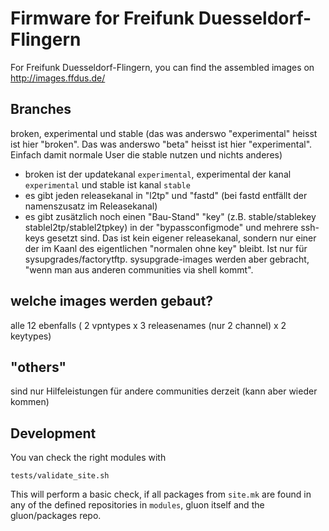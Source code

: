 # Firmware for Freifunk Duesseldorf-Flingern

For Freifunk Duesseldorf-Flingern, you can find the assembled images on http://images.ffdus.de/ 

## Branches
broken, experimental und stable (das was anderswo "experimental" heisst ist hier "broken". Das was anderswo "beta" heisst ist hier "experimental". Einfach damit normale User die stable nutzen und nichts anderes)

- broken ist der updatekanal `experimental`, experimental der kanal `experimental` und stable ist kanal `stable`
- es gibt jeden releasekanal in "l2tp" und "fastd" (bei fastd entfällt der namenszusatz im Releasekanal)
- es gibt zusätzlich noch einen "Bau-Stand" "key" (z.B. stable/stablekey stablel2tp/stablel2tpkey) in der "bypassconfigmode" und mehrere ssh-keys gesetzt sind. Das ist kein eigener releasekanal, sondern nur einer der im Kaanl des eigentlichen "normalen ohne key" bleibt. Ist nur für sysupgrades/factorytftp. sysupgrade-images werden aber gebracht, "wenn man aus anderen communities via shell kommt".

## welche images werden gebaut?
alle 12 ebenfalls ( 2 vpntypes x 3 releasenames (nur 2 channel) x 2 keytypes) 

## "others"
sind nur Hilfeleistungen für andere communities derzeit (kann aber wieder kommen)

## Development

You van check the right modules with

    tests/validate_site.sh

This will perform a basic check, if all packages from `site.mk` are found in any of the defined repositories in `modules`, gluon itself and the gluon/packages repo.
